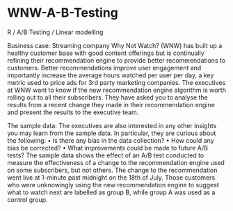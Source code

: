 # WNW-A-B-Testing
R / A/B Testing / Linear modelling

Business case:
Streaming company Why Not Watch? (WNW) has built up a healthy customer base with good content offerings but is continually refining their recommendation engine to provide better recommendations to customers. Better recommendations improve user engagement and importantly increase the average hours watched per user per day, a key metric used to price ads for 3rd party marketing companies.
The executives at WNW want to know if the new recommendation engine algorithm is worth rolling out to all their subscribers. They have asked you to analyse the results from a recent change they made in their recommendation engine and present the results to the executive team.

The sample data:
The executives are also interested in any other insights you may learn from the sample data. In particular, they are curious about the following:
• Is there any bias in the data collection?
• How could any bias be corrected?
• What improvements could be made to future A/B tests?
The sample data shows the effect of an A/B test conducted to measure the effectiveness of a change to the recommendation engine used on some subscribers, but not others. The change to the recommendation went live at 1-minute past midnight on the 18th of July.
Those customers who were unknowingly using the new recommendation engine to suggest what to watch next are labelled as group B, while group A was used as a control group.
